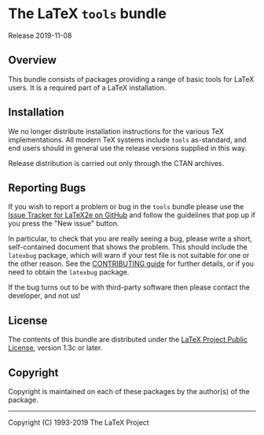 The LaTeX `tools` bundle
========================

Release 2019-11-08

Overview
--------

This bundle consists of packages providing a range of basic tools for
LaTeX users. It is a required part of a LaTeX installation.

Installation
------------

We no longer distribute installation instructions for the various TeX
implementations. All modern TeX systems include `tools` as-standard, and end
users should in general use the release versions supplied in this way.

Release distribution is carried out only through the CTAN archives.

Reporting Bugs
--------------

If you wish to report a problem or bug in the `tools` bundle
please use the [Issue Tracker for LaTeX2e on
GitHub](https://github.com/latex3/latex2e/issues)
and follow the guidelines that pop up if you press the "New issue" button.

In particular, to check that you are really seeing a bug, please write
a short, self-contained document that shows the problem. This should
include the `latexbug` package, which will warn if your test file is
not suitable for one or the other reason. See the [CONTRIBUTING
guide](https://github.com/latex3/latex2e/blob/master/CONTRIBUTING.md)
for further details, or if you need to obtain the `latexbug` package.

If the bug turns out to be with third-party software then please
contact the developer, and not us!

License
-------

The contents of this bundle are distributed under the [LaTeX Project
Public License](https://www.latex-project.org/lppl/lppl-1-3c/),
version 1.3c or later.

Copyright
---------

Copyright is maintained on each of these packages by the author(s)
of the package.

-----

<p>Copyright (C) 1993-2019 The LaTeX Project <br />
